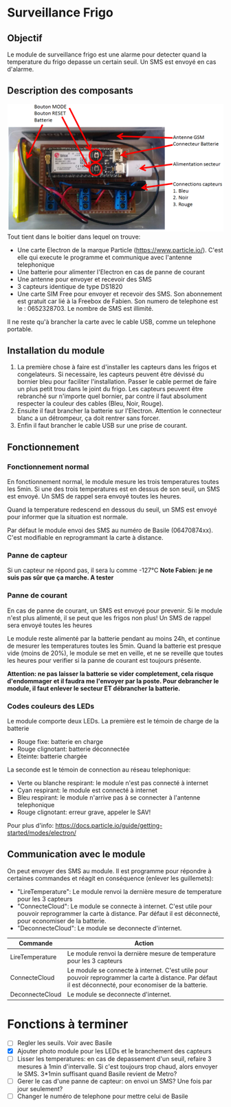 # Surveillance Frigo

## Objectif
Le module de surveillance frigo est une alarme pour detecter quand la temperature du frigo depasse un certain seuil. Un SMS est envoyé en cas d'alarme.

## Description des composants
![Vue detaillée](Pictures/zoom_detaille.png)
Tout tient dans le boitier dans lequel on trouve:
* Une carte Electron de la marque Particle (https://www.particle.io/). C'est elle qui execute le programme et communique avec l'antenne telephonique
* Une batterie pour alimenter l'Electron en cas de panne de courant
* Une antenne pour envoyer et recevoir des SMS
* 3 capteurs identique de type DS1820
* Une carte SIM Free pour envoyer et recevoir des SMS. Son abonnement est gratuit car lié à la Freebox de Fabien. Son numero de telephone est le : 0652328703. Le nombre de SMS est illimité.

Il ne reste qu'à brancher la carte avec le cable USB, comme un telephone portable.

## Installation du module
1. La première chose à faire est d'installer les capteurs dans les frigos et congelateurs. 
Si necessaire, les capteurs peuvent être dévissé du bornier bleu pour faciliter l'installation. Passer le cable permet de faire un plus petit trou dans le joint du frigo. 
Les capteurs peuvent être rebranché sur n'importe quel bornier, par contre il faut absolument respecter la couleur des cables (Bleu, Noir, Rouge).
2. Ensuite il faut brancher la batterie sur l'Electron. Attention le connecteur blanc a un détrompeur, ça doit rentrer sans forcer.
3. Enfin il faut brancher le cable USB sur une prise de courant.

## Fonctionnement

### Fonctionnement normal
En fonctionnement normal, le module mesure les trois temperatures toutes les 5min. 
Si une des trois temperatures est en dessus de son seuil, un SMS est envoyé. Un SMS de rappel sera envoyé toutes les heures. 

Quand la temperature redescend en dessous du seuil, un SMS est envoyé pour informer que la situation est normale.

Par défaut le module envoi des SMS au numéro de Basile (06470874xx). C'est modifiable en reprogrammant la carte à distance.

### Panne de capteur
Si un capteur ne répond pas, il sera lu comme -127°C **Note Fabien: je ne suis pas sûr que ça marche. A tester**

### Panne de courant
En cas de panne de courant, un SMS est envoyé pour prevenir. Si le module n'est plus alimenté, il se peut que les frigos non plus! 
Un SMS de rappel sera envoyé toutes les heures

Le module reste alimenté par la batterie pendant au moins 24h, et continue de mesurer les temperatures toutes les 5min. 
Quand la batterie est presque vide (moins de 20%), le module se met en veille, et ne se reveille que toutes les heures pour verifier si la panne de courant est toujours présente.

**Attention: ne pas laisser la batterie se vider completement, cela risque d'endommager et il faudra me l'envoyer par la poste. Pour debrancher le module, il faut enlever le secteur ET débrancher la batterie.**

### Codes couleurs des LEDs
Le module comporte deux LEDs. La première est le témoin de charge de la batterie
* Rouge fixe: batterie en charge
* Rouge clignotant: batterie déconnectée
* Eteinte: batterie chargée

La seconde est le témoin de connection au réseau telephonique:
* Verte ou blanche respirant: le module n'est pas connecté à internet
* Cyan respirant: le module est connecté à internet
* Bleu respirant: le module n'arrive pas à se connecter à l'antenne telephonique
* Rouge clignotant: erreur grave, appeler le SAV!

Pour plus d'info: https://docs.particle.io/guide/getting-started/modes/electron/

## Communication avec le module
On peut envoyer des SMS au module. Il est programme pour répondre à certaines commandes et réagit en conséquence (enlever les guillemets):
* "LireTemperature": Le module renvoi la dernière mesure de temperature pour les 3 capteurs
* "ConnecteCloud": Le module se connecte à internet. C'est utile pour pouvoir reprogrammer la carte à distance. Par défaut il est déconnecté, pour economiser de la batterie.
* "DeconnecteCloud": Le module se deconnecte d'internet.

|Commande|Action|
|---|---|
|LireTemperature|Le module renvoi la dernière mesure de temperature pour les 3 capteurs|
|ConnecteCloud|Le module se connecte à internet. C'est utile pour pouvoir reprogrammer la carte à distance. Par défaut il est déconnecté, pour economiser de la batterie.|
|DeconnecteCloud|Le module se deconnecte d'internet.|

# Fonctions à terminer
- [ ] Regler les seuils. Voir avec Basile
- [x] Ajouter photo module pour les LEDs et le branchement des capteurs
- [ ] Lisser les temperatures: en cas de depassement d'un seuil, refaire 3 mesures à 1min d'intervalle. Si c'est toujours trop chaud, alors envoyer le SMS. 3*1min suffisant quand Basile revient de Metro?
- [ ] Gerer le cas d'une panne de capteur: on envoi un SMS? Une fois par jour seulement?
- [ ] Changer le numéro de telephone pour mettre celui de Basile
